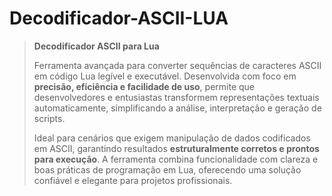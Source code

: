# Decodificador-ASCII-LUA
> **Decodificador ASCII para Lua**  
> 
> Ferramenta avançada para converter sequências de caracteres ASCII em código Lua legível e executável. Desenvolvida com foco em **precisão, eficiência e facilidade de uso**, permite que desenvolvedores e entusiastas transformem representações textuais automaticamente, simplificando a análise, interpretação e geração de scripts.  
> 
> Ideal para cenários que exigem manipulação de dados codificados em ASCII, garantindo resultados **estruturalmente corretos e prontos para execução**. A ferramenta combina funcionalidade com clareza e boas práticas de programação em Lua, oferecendo uma solução confiável e elegante para projetos profissionais.
